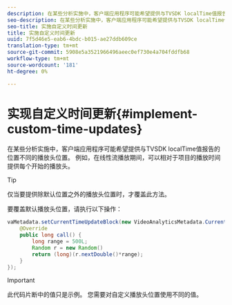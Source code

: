 ```yaml
---
description: 在某些分析实施中，客户端应用程序可能希望提供与TVSDK localTime值报告的位置不同的播放头位置。 例如，在线性流播放期间，可以相对于项目的播放时间提供每个开始的播放头。
seo-description: 在某些分析实施中，客户端应用程序可能希望提供与TVSDK localTime值报告的位置不同的播放头位置。 例如，在线性流播放期间，可以相对于项目的播放时间提供每个开始的播放头。
seo-title: 实施自定义时间更新
title: 实施自定义时间更新
uuid: 7f5d46e5-eab6-4bdc-b015-ae27ddb609ce
translation-type: tm+mt
source-git-commit: 5908e5a3521966496aeec0ef730e4a704fddfb68
workflow-type: tm+mt
source-wordcount: '181'
ht-degree: 0%

---
```



# 实现自定义时间更新{#implement-custom-time-updates}

在某些分析实施中，客户端应用程序可能希望提供与TVSDK localTime值报告的位置不同的播放头位置。 例如，在线性流播放期间，可以相对于项目的播放时间提供每个开始的播放头。

>[!TIP]
>
>仅当要提供除默认位置之外的播放头位置时，才覆盖此方法。

要覆盖默认播放头位置，请执行以下操作：

```java
vaMetadata.setCurrentTimeUpdateBlock(new VideoAnalyticsMetadata.CurrentTimeUpdateBlock() { 
    @Override 
    public long call() { 
        long range = 500L; 
        Random r = new Random() 
        return (long)(r.nextDouble()*range); 
    } 
});
```

>[!IMPORTANT]
>
>此代码片断中的值只是示例。 您需要对自定义播放头位置使用不同的值。